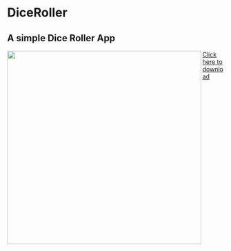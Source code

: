 # DiceRoller

## A simple Dice Roller App

<img align='left' src='https://user-images.githubusercontent.com/55330971/89029454-1fa36a80-d34c-11ea-9cf0-a722e7d70604.png' width='450"'>

[Click here to download](https://github.com/Ryuk-me/DiceRoller/releases/download/v1.0/diceRoller.apk)
